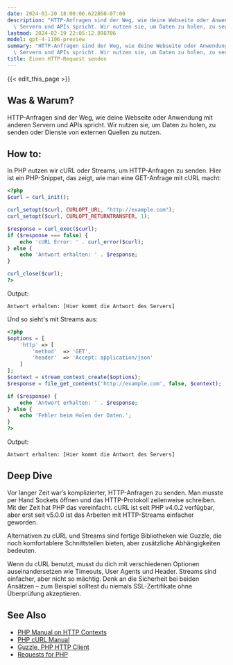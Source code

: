 ```yaml
---
date: 2024-01-20 18:00:06.622860-07:00
description: "HTTP-Anfragen sind der Weg, wie deine Webseite oder Anwendung mit anderen\
  \ Servern und APIs spricht. Wir nutzen sie, um Daten zu holen, zu senden oder\u2026"
lastmod: 2024-02-19 22:05:12.898706
model: gpt-4-1106-preview
summary: "HTTP-Anfragen sind der Weg, wie deine Webseite oder Anwendung mit anderen\
  \ Servern und APIs spricht. Wir nutzen sie, um Daten zu holen, zu senden oder\u2026"
title: Einen HTTP-Request senden
---
```


{{< edit_this_page >}}

## Was & Warum?
HTTP-Anfragen sind der Weg, wie deine Webseite oder Anwendung mit anderen Servern und APIs spricht. Wir nutzen sie, um Daten zu holen, zu senden oder Dienste von externen Quellen zu nutzen.

## How to:
In PHP nutzen wir cURL oder Streams, um HTTP-Anfragen zu senden. Hier ist ein PHP-Snippet, das zeigt, wie man eine GET-Anfrage mit cURL macht:

```PHP
<?php
$curl = curl_init();

curl_setopt($curl, CURLOPT_URL, "http://example.com");
curl_setopt($curl, CURLOPT_RETURNTRANSFER, 1);

$response = curl_exec($curl);
if ($response === false) {
    echo 'cURL Error: ' . curl_error($curl);
} else {
    echo 'Antwort erhalten: ' . $response;
}

curl_close($curl);
?>
```

Output:
```
Antwort erhalten: [Hier kommt die Antwort des Servers]
```

Und so sieht's mit Streams aus:

```PHP
<?php
$options = [
    'http' => [
        'method'  => 'GET',
        'header'  => 'Accept: application/json'
    ]
];
$context = stream_context_create($options);
$response = file_get_contents('http://example.com', false, $context);

if ($response) {
    echo 'Antwort erhalten: ' . $response;
} else {
    echo 'Fehler beim Holen der Daten.';
}
?>
```

Output:
```
Antwort erhalten: [Hier kommt die Antwort des Servers]
```

## Deep Dive
Vor langer Zeit war’s komplizierter, HTTP-Anfragen zu senden. Man musste per Hand Sockets öffnen und das HTTP-Protokoll zeilenweise schreiben. Mit der Zeit hat PHP das vereinfacht. cURL ist seit PHP v4.0.2 verfügbar, aber erst seit v5.0.0 ist das Arbeiten mit HTTP-Streams einfacher geworden.

Alternativen zu cURL und Streams sind fertige Bibliotheken wie Guzzle, die noch komfortablere Schnittstellen bieten, aber zusätzliche Abhängigkeiten bedeuten.

Wenn du cURL benutzt, musst du dich mit verschiedenen Optionen auseinandersetzen wie Timeouts, User Agents und Header. Streams sind einfacher, aber nicht so mächtig. Denk an die Sicherheit bei beiden Ansätzen – zum Beispiel solltest du niemals SSL-Zertifikate ohne Überprüfung akzeptieren.

## See Also
- [PHP Manual on HTTP Contexts](https://www.php.net/manual/en/context.http.php)
- [PHP cURL Manual](https://www.php.net/manual/en/book.curl.php)
- [Guzzle, PHP HTTP Client](http://docs.guzzlephp.org/en/stable/)
- [Requests for PHP](https://requests.ryanmccue.info/)
